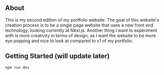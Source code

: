 ## About
This is my second edition of my portfolio website. The goal of this website's creation process is to be a single page website that
uses a new front end technology, looking currently at Next.js. Another thing I want to experiment with is more creativity in terms
of design, as I want the website to be more eye popping and nice to look at compared to v1 of my portfolio.

## Getting Started (will update later)

```bash
npm run dev
```